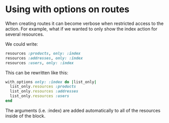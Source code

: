 # Using with options on routes

When creating routes it can become verbose when restricted access to the
action. For example, what if we wanted to only show the index action for 
 several resources. 

We could write:
```ruby
resources :products, only: :index
resources :addresses, only: :index
resources :users, only: :index
```

This can be rewritten like this:
```ruby
with_options only: :index do |list_only|
  list_only.resources :products
  list_only.resources :addresses
  list_only.resources :users
end
```

The arguments (i.e. :index) are added automatically to all of the resources
inside of the block.
